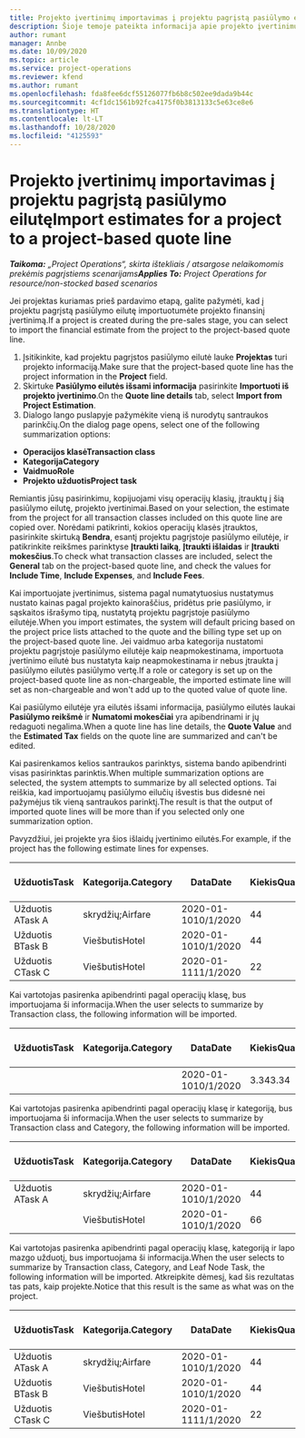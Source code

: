 ```yaml
---
title: Projekto įvertinimų importavimas į projektu pagrįstą pasiūlymo eilutę
description: Šioje temoje pateikta informacija apie projekto įvertinimų importavimą į pasiūlymo eilutę.
author: rumant
manager: Annbe
ms.date: 10/09/2020
ms.topic: article
ms.service: project-operations
ms.reviewer: kfend
ms.author: rumant
ms.openlocfilehash: fda8fee6dcf55126077fb6b8c502ee9dada9b44c
ms.sourcegitcommit: 4cf1dc1561b92fca4175f0b3813133c5e63ce8e6
ms.translationtype: HT
ms.contentlocale: lt-LT
ms.lasthandoff: 10/28/2020
ms.locfileid: "4125593"
---
```

# <a name="import-estimates-for-a-project-to-a-project-based-quote-line"></a><span data-ttu-id="5f902-103">Projekto įvertinimų importavimas į projektu pagrįstą pasiūlymo eilutę</span><span class="sxs-lookup"><span data-stu-id="5f902-103">Import estimates for a project to a project-based quote line</span></span>

<span data-ttu-id="5f902-104">_**Taikoma:** „Project Operations“, skirta ištekliais / atsargose nelaikomomis prekėmis pagrįstiems scenarijams_</span><span class="sxs-lookup"><span data-stu-id="5f902-104">_**Applies To:** Project Operations for resource/non-stocked based scenarios_</span></span>


<span data-ttu-id="5f902-105">Jei projektas kuriamas prieš pardavimo etapą, galite pažymėti, kad į projektu pagrįstą pasiūlymo eilutę importuotumėte projekto finansinį įvertinimą.</span><span class="sxs-lookup"><span data-stu-id="5f902-105">If a project is created during the pre-sales stage, you can select to import the financial estimate from the project to the project-based quote line.</span></span>

1. <span data-ttu-id="5f902-106">Įsitikinkite, kad projektu pagrįstos pasiūlymo eilutė lauke **Projektas** turi projekto informaciją.</span><span class="sxs-lookup"><span data-stu-id="5f902-106">Make sure that the project-based quote line has the project information in the **Project** field.</span></span>
2. <span data-ttu-id="5f902-107">Skirtuke **Pasiūlymo eilutės išsami informacija** pasirinkite **Importuoti iš projekto įvertinimo**.</span><span class="sxs-lookup"><span data-stu-id="5f902-107">On the **Quote line details** tab, select **Import from Project Estimation**.</span></span>
3. <span data-ttu-id="5f902-108">Dialogo lango puslapyje pažymėkite vieną iš nurodytų santraukos parinkčių.</span><span class="sxs-lookup"><span data-stu-id="5f902-108">On the dialog page opens, select one of the following summarization options:</span></span>

  - <span data-ttu-id="5f902-109">**Operacijos klasė**</span><span class="sxs-lookup"><span data-stu-id="5f902-109">**Transaction class**</span></span>
  - <span data-ttu-id="5f902-110">**Kategorija**</span><span class="sxs-lookup"><span data-stu-id="5f902-110">**Category**</span></span>
  - <span data-ttu-id="5f902-111">**Vaidmuo**</span><span class="sxs-lookup"><span data-stu-id="5f902-111">**Role**</span></span> 
  - <span data-ttu-id="5f902-112">**Projekto užduotis**</span><span class="sxs-lookup"><span data-stu-id="5f902-112">**Project task**</span></span>

<span data-ttu-id="5f902-113">Remiantis jūsų pasirinkimu, kopijuojami visų operacijų klasių, įtrauktų į šią pasiūlymo eilutę, projekto įvertinimai.</span><span class="sxs-lookup"><span data-stu-id="5f902-113">Based on your selection, the estimate from the project for all transaction classes included on this quote line are copied over.</span></span> <span data-ttu-id="5f902-114">Norėdami patikrinti, kokios operacijų klasės įtrauktos, pasirinkite skirtuką **Bendra**, esantį projektu pagrįstoje pasiūlymo eilutėje, ir patikrinkite reikšmes parinktyse **Įtraukti laiką**, **Įtraukti išlaidas** ir **Įtraukti mokesčius**.</span><span class="sxs-lookup"><span data-stu-id="5f902-114">To check what transaction classes are included, select the **General** tab on the project-based quote line, and check the values for **Include Time**, **Include Expenses**, and **Include Fees**.</span></span>

<span data-ttu-id="5f902-115">Kai importuojate įvertinimus, sistema pagal numatytuosius nustatymus nustato kainas pagal projekto kainoraščius, pridėtus prie pasiūlymo, ir sąskaitos išrašymo tipą, nustatytą projektu pagrįstoje pasiūlymo eilutėje.</span><span class="sxs-lookup"><span data-stu-id="5f902-115">When you import estimates, the system will default pricing based on the project price lists attached to the quote and the billing type set up on the project-based quote line.</span></span> <span data-ttu-id="5f902-116">Jei vaidmuo arba kategorija nustatomi projektu pagrįstoje pasiūlymo eilutėje kaip neapmokestinama, importuota įvertinimo eilutė bus nustatyta kaip neapmokestinama ir nebus įtraukta į pasiūlymo eilutės pasiūlymo vertę.</span><span class="sxs-lookup"><span data-stu-id="5f902-116">If a role or category is set up on the project-based quote line as non-chargeable, the imported estimate line will set as non-chargeable and won't add up to the quoted value of quote line.</span></span>

<span data-ttu-id="5f902-117">Kai pasiūlymo eilutėje yra eilutės išsami informacija, pasiūlymo eilutės laukai **Pasiūlymo reikšmė** ir **Numatomi mokesčiai** yra apibendrinami ir jų redaguoti negalima.</span><span class="sxs-lookup"><span data-stu-id="5f902-117">When a quote line has line details, the **Quote Value** and the **Estimated Tax** fields on the quote line are summarized and can't be edited.</span></span>

<span data-ttu-id="5f902-118">Kai pasirenkamos kelios santraukos parinktys, sistema bando apibendrinti visas pasirinktas parinktis.</span><span class="sxs-lookup"><span data-stu-id="5f902-118">When multiple summarization options are selected, the system attempts to summarize by all selected options.</span></span> <span data-ttu-id="5f902-119">Tai reiškia, kad importuojamų pasiūlymo eilučių išvestis bus didesnė nei pažymėjus tik vieną santraukos parinktį.</span><span class="sxs-lookup"><span data-stu-id="5f902-119">The result is that the output of imported quote lines will be more than if you selected only one summarization option.</span></span>

<span data-ttu-id="5f902-120">Pavyzdžiui, jei projekte yra šios išlaidų įvertinimo eilutės.</span><span class="sxs-lookup"><span data-stu-id="5f902-120">For example, if the project has the following estimate lines for expenses.</span></span>

| <span data-ttu-id="5f902-121">Užduotis</span><span class="sxs-lookup"><span data-stu-id="5f902-121">Task</span></span> | <span data-ttu-id="5f902-122">Kategorija.</span><span class="sxs-lookup"><span data-stu-id="5f902-122">Category</span></span> | <span data-ttu-id="5f902-123">Data</span><span class="sxs-lookup"><span data-stu-id="5f902-123">Date</span></span> | <span data-ttu-id="5f902-124">Kiekis</span><span class="sxs-lookup"><span data-stu-id="5f902-124">Quantity</span></span> | <span data-ttu-id="5f902-125">Vieneto kaina</span><span class="sxs-lookup"><span data-stu-id="5f902-125">Unit price</span></span> | <span data-ttu-id="5f902-126">Suma</span><span class="sxs-lookup"><span data-stu-id="5f902-126">Amount</span></span> |
| --- | --- | --- | --- | --- | --- |
| <span data-ttu-id="5f902-127">Užduotis A</span><span class="sxs-lookup"><span data-stu-id="5f902-127">Task A</span></span> | <span data-ttu-id="5f902-128">skrydžių;</span><span class="sxs-lookup"><span data-stu-id="5f902-128">Airfare</span></span> | <span data-ttu-id="5f902-129">2020-01-10</span><span class="sxs-lookup"><span data-stu-id="5f902-129">10/1/2020</span></span> | <span data-ttu-id="5f902-130">4</span><span class="sxs-lookup"><span data-stu-id="5f902-130">4</span></span> | <span data-ttu-id="5f902-131">400</span><span class="sxs-lookup"><span data-stu-id="5f902-131">400</span></span> | <span data-ttu-id="5f902-132">1600</span><span class="sxs-lookup"><span data-stu-id="5f902-132">1600</span></span> |
| <span data-ttu-id="5f902-133">Užduotis B</span><span class="sxs-lookup"><span data-stu-id="5f902-133">Task B</span></span> | <span data-ttu-id="5f902-134">Viešbutis</span><span class="sxs-lookup"><span data-stu-id="5f902-134">Hotel</span></span> | <span data-ttu-id="5f902-135">2020-01-10</span><span class="sxs-lookup"><span data-stu-id="5f902-135">10/1/2020</span></span> | <span data-ttu-id="5f902-136">4</span><span class="sxs-lookup"><span data-stu-id="5f902-136">4</span></span> | <span data-ttu-id="5f902-137">Virš 200</span><span class="sxs-lookup"><span data-stu-id="5f902-137">200</span></span> | <span data-ttu-id="5f902-138">800</span><span class="sxs-lookup"><span data-stu-id="5f902-138">800</span></span> |
| <span data-ttu-id="5f902-139">Užduotis C</span><span class="sxs-lookup"><span data-stu-id="5f902-139">Task C</span></span> | <span data-ttu-id="5f902-140">Viešbutis</span><span class="sxs-lookup"><span data-stu-id="5f902-140">Hotel</span></span> | <span data-ttu-id="5f902-141">2020-01-11</span><span class="sxs-lookup"><span data-stu-id="5f902-141">11/1/2020</span></span> | <span data-ttu-id="5f902-142">2</span><span class="sxs-lookup"><span data-stu-id="5f902-142">2</span></span> | <span data-ttu-id="5f902-143">Virš 200</span><span class="sxs-lookup"><span data-stu-id="5f902-143">200</span></span> | <span data-ttu-id="5f902-144">400</span><span class="sxs-lookup"><span data-stu-id="5f902-144">400</span></span> |

<span data-ttu-id="5f902-145">Kai vartotojas pasirenka apibendrinti pagal operacijų klasę, bus importuojama ši informacija.</span><span class="sxs-lookup"><span data-stu-id="5f902-145">When the user selects to summarize by Transaction class, the following information will be imported.</span></span>

| <span data-ttu-id="5f902-146">Užduotis</span><span class="sxs-lookup"><span data-stu-id="5f902-146">Task</span></span> | <span data-ttu-id="5f902-147">Kategorija.</span><span class="sxs-lookup"><span data-stu-id="5f902-147">Category</span></span> | <span data-ttu-id="5f902-148">Data</span><span class="sxs-lookup"><span data-stu-id="5f902-148">Date</span></span> | <span data-ttu-id="5f902-149">Kiekis</span><span class="sxs-lookup"><span data-stu-id="5f902-149">Quantity</span></span> | <span data-ttu-id="5f902-150">Vieneto kaina</span><span class="sxs-lookup"><span data-stu-id="5f902-150">Unit price</span></span> | <span data-ttu-id="5f902-151">Suma</span><span class="sxs-lookup"><span data-stu-id="5f902-151">Amount</span></span> |
| --- | --- | --- | --- | --- | --- |
| | | <span data-ttu-id="5f902-152">2020-01-10</span><span class="sxs-lookup"><span data-stu-id="5f902-152">10/1/2020</span></span> | <span data-ttu-id="5f902-153">3.34</span><span class="sxs-lookup"><span data-stu-id="5f902-153">3.34</span></span> | <span data-ttu-id="5f902-154">840</span><span class="sxs-lookup"><span data-stu-id="5f902-154">840</span></span> | <span data-ttu-id="5f902-155">2800</span><span class="sxs-lookup"><span data-stu-id="5f902-155">2800</span></span> |

<span data-ttu-id="5f902-156">Kai vartotojas pasirenka apibendrinti pagal operacijų klasę ir kategoriją, bus importuojama ši informacija.</span><span class="sxs-lookup"><span data-stu-id="5f902-156">When the user selects to summarize by Transaction class and Category, the following information will be imported.</span></span>

| <span data-ttu-id="5f902-157">Užduotis</span><span class="sxs-lookup"><span data-stu-id="5f902-157">Task</span></span> | <span data-ttu-id="5f902-158">Kategorija.</span><span class="sxs-lookup"><span data-stu-id="5f902-158">Category</span></span> | <span data-ttu-id="5f902-159">Data</span><span class="sxs-lookup"><span data-stu-id="5f902-159">Date</span></span> | <span data-ttu-id="5f902-160">Kiekis</span><span class="sxs-lookup"><span data-stu-id="5f902-160">Quantity</span></span> | <span data-ttu-id="5f902-161">Vieneto kaina</span><span class="sxs-lookup"><span data-stu-id="5f902-161">Unit price</span></span> | <span data-ttu-id="5f902-162">Suma</span><span class="sxs-lookup"><span data-stu-id="5f902-162">Amount</span></span> |
| --- | --- | --- | --- | --- | --- |
| <span data-ttu-id="5f902-163">Užduotis A</span><span class="sxs-lookup"><span data-stu-id="5f902-163">Task A</span></span> | <span data-ttu-id="5f902-164">skrydžių;</span><span class="sxs-lookup"><span data-stu-id="5f902-164">Airfare</span></span> | <span data-ttu-id="5f902-165">2020-01-10</span><span class="sxs-lookup"><span data-stu-id="5f902-165">10/1/2020</span></span> | <span data-ttu-id="5f902-166">4</span><span class="sxs-lookup"><span data-stu-id="5f902-166">4</span></span> | <span data-ttu-id="5f902-167">400</span><span class="sxs-lookup"><span data-stu-id="5f902-167">400</span></span> | <span data-ttu-id="5f902-168">1600</span><span class="sxs-lookup"><span data-stu-id="5f902-168">1600</span></span> |
| | <span data-ttu-id="5f902-169">Viešbutis</span><span class="sxs-lookup"><span data-stu-id="5f902-169">Hotel</span></span> | <span data-ttu-id="5f902-170">2020-01-10</span><span class="sxs-lookup"><span data-stu-id="5f902-170">10/1/2020</span></span> | <span data-ttu-id="5f902-171">6</span><span class="sxs-lookup"><span data-stu-id="5f902-171">6</span></span> | <span data-ttu-id="5f902-172">Virš 200</span><span class="sxs-lookup"><span data-stu-id="5f902-172">200</span></span> | <span data-ttu-id="5f902-173">1200</span><span class="sxs-lookup"><span data-stu-id="5f902-173">1200</span></span> |

<span data-ttu-id="5f902-174">Kai vartotojas pasirenka apibendrinti pagal operacijų klasę, kategoriją ir lapo mazgo užduotį, bus importuojama ši informacija.</span><span class="sxs-lookup"><span data-stu-id="5f902-174">When the user selects to summarize by Transaction class, Category, and Leaf Node Task, the following information will be imported.</span></span> <span data-ttu-id="5f902-175">Atkreipkite dėmesį, kad šis rezultatas tas pats, kaip projekte.</span><span class="sxs-lookup"><span data-stu-id="5f902-175">Notice that this result is the same as what was on the project.</span></span>

| <span data-ttu-id="5f902-176">Užduotis</span><span class="sxs-lookup"><span data-stu-id="5f902-176">Task</span></span> | <span data-ttu-id="5f902-177">Kategorija.</span><span class="sxs-lookup"><span data-stu-id="5f902-177">Category</span></span> | <span data-ttu-id="5f902-178">Data</span><span class="sxs-lookup"><span data-stu-id="5f902-178">Date</span></span> | <span data-ttu-id="5f902-179">Kiekis</span><span class="sxs-lookup"><span data-stu-id="5f902-179">Quantity</span></span> | <span data-ttu-id="5f902-180">Vieneto kaina</span><span class="sxs-lookup"><span data-stu-id="5f902-180">Unit price</span></span> | <span data-ttu-id="5f902-181">Suma</span><span class="sxs-lookup"><span data-stu-id="5f902-181">Amount</span></span> |
| --- | --- | --- | --- | --- | --- |
| <span data-ttu-id="5f902-182">Užduotis A</span><span class="sxs-lookup"><span data-stu-id="5f902-182">Task A</span></span> | <span data-ttu-id="5f902-183">skrydžių;</span><span class="sxs-lookup"><span data-stu-id="5f902-183">Airfare</span></span> | <span data-ttu-id="5f902-184">2020-01-10</span><span class="sxs-lookup"><span data-stu-id="5f902-184">10/1/2020</span></span> | <span data-ttu-id="5f902-185">4</span><span class="sxs-lookup"><span data-stu-id="5f902-185">4</span></span> | <span data-ttu-id="5f902-186">400</span><span class="sxs-lookup"><span data-stu-id="5f902-186">400</span></span> | <span data-ttu-id="5f902-187">1600</span><span class="sxs-lookup"><span data-stu-id="5f902-187">1600</span></span> |
| <span data-ttu-id="5f902-188">Užduotis B</span><span class="sxs-lookup"><span data-stu-id="5f902-188">Task B</span></span> | <span data-ttu-id="5f902-189">Viešbutis</span><span class="sxs-lookup"><span data-stu-id="5f902-189">Hotel</span></span> | <span data-ttu-id="5f902-190">2020-01-10</span><span class="sxs-lookup"><span data-stu-id="5f902-190">10/1/2020</span></span> | <span data-ttu-id="5f902-191">4</span><span class="sxs-lookup"><span data-stu-id="5f902-191">4</span></span> | <span data-ttu-id="5f902-192">Virš 200</span><span class="sxs-lookup"><span data-stu-id="5f902-192">200</span></span> | <span data-ttu-id="5f902-193">800</span><span class="sxs-lookup"><span data-stu-id="5f902-193">800</span></span> |
| <span data-ttu-id="5f902-194">Užduotis C</span><span class="sxs-lookup"><span data-stu-id="5f902-194">Task C</span></span> | <span data-ttu-id="5f902-195">Viešbutis</span><span class="sxs-lookup"><span data-stu-id="5f902-195">Hotel</span></span> | <span data-ttu-id="5f902-196">2020-01-11</span><span class="sxs-lookup"><span data-stu-id="5f902-196">11/1/2020</span></span> | <span data-ttu-id="5f902-197">2</span><span class="sxs-lookup"><span data-stu-id="5f902-197">2</span></span> | <span data-ttu-id="5f902-198">Virš 200</span><span class="sxs-lookup"><span data-stu-id="5f902-198">200</span></span> | <span data-ttu-id="5f902-199">400</span><span class="sxs-lookup"><span data-stu-id="5f902-199">400</span></span> |
